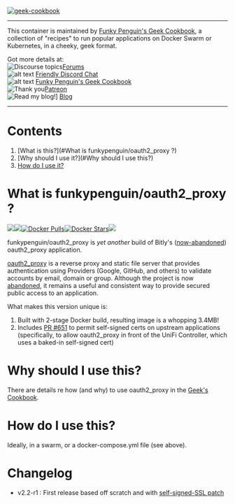 [cookbookurl]: https://geek-cookbook.funkypenguin.co.nz
[kitchenurl]: https://discourse.kitchen.funkypenguin.co.nz
[discordurl]: http://chat.funkypenguin.co.nz
[patreonurl]: https://patreon.com/funkypenguin
[blogurl]: https://www.funkypenguin.co.nz
[appurl]: https://github.com/bitly/oauth2_proxy
[hub]: https://hub.docker.com/r/funkypenguin/oauth2_proxy/

[![geek-cookbook](https://raw.githubusercontent.com/funkypenguin/www.funkypenguin.co.nz/master/images/apple-icon-60x60.png)][cookbookurl]

---

This container is maintained by [Funky Penguin's Geek Cookbook][cookbookurl], a collection of "recipes" to run popular applications
on Docker Swarm or Kubernetes, in a cheeky, geek format.

Got more details at:
<br/>![Discourse topics](https://img.shields.io/discourse/https/discourse.geek-kitchen.funkypenguin.co.nz/topics.svg)[Forums][kitchenurl]
<br/>![alt text](https://img.shields.io/discord/396055506072109067.svg) [Friendly Discord Chat][discordurl]
<br/>![alt text](https://img.shields.io/badge/recipies-35+-brightgreen.svg) [Funky Penguin's Geek Cookbook][cookbookurl]
<br/>![Thank you](https://img.shields.io/badge/thank-you-brightgreen.svg)[Patreon][patreonurl]
<br/>![Read my blog!](https://img.shields.io/badge/read-blog-brightgreen.svg)] [Blog][blogurl]

---

# Contents

1. [What is this?](#What is funkypenguin/oauth2_proxy ?)
2. [Why should I use it?](#Why should I use this?)
3. [How do I use it?](#rubish)

# What is funkypenguin/oauth2_proxy ?

[![](https://images.microbadger.com/badges/version/funkypenguin/oauth2_proxy.svg)](https://microbadger.com/images/funkypenguin/oauth2_proxy "Get your own version badge on microbadger.com")[![](https://images.microbadger.com/badges/image/funkypenguin/oauth2_proxy.svg)](https://microbadger.com/images/funkypenguin/oauth2_proxy "Get your own image badge on microbadger.com")[![Docker Pulls](https://img.shields.io/docker/pulls/funkypenguin/oauth2_proxy.svg)][hub][![Docker Stars](https://img.shields.io/docker/stars/funkypenguin/oauth2_proxy.svg)][hub][![](https://images.microbadger.com/badges/commit/funkypenguin/oauth2_proxy.svg)](https://microbadger.com/images/oauth2_proxy "Get your own commit badge on microbadger.com")

funkypenguin/oauth2_proxy is _yet another_ build of Bitly's ([now-abandoned](https://github.com/bitly/oauth2_proxy/issues/628#issuecomment-417121636)) oauth2_proxy application.

[oauth2_proxy][appurl] is a reverse proxy and static file server that provides authentication using Providers (Google, GitHub, and others) to validate accounts by email, domain or group. Although the project is now [abandoned](https://github.com/bitly/oauth2_proxy/issues/628#issuecomment-417121636), it remains a useful and consistent way to provide secured public access to an application.

What makes this version unique is:

1. Built with 2-stage Docker build, resulting image is a whopping 3.4MB!
2. Includes [PR #651](https://github.com/bitly/oauth2_proxy/pull/651) to permit self-signed certs on upstream applications (specifically, to allow oauth2_proxy in front of the UniFi Controller, which uses a baked-in self-signed cert)

# Why should I use this?

There are details re how (and why) to use oauth2_proxy in the [Geek's Cookbook](https://geek-cookbook.funkypenguin.co.nz/reference/oauth_proxy/).

# How do I use this?

Ideally, in a swarm, or a docker-compose.yml file (see above).

# Changelog

* v2.2-r1 : First release based off scratch and with [self-signed-SSL patch](https://github.com/bitly/oauth2_proxy/pull/651/commits/3899576c07a51cf94307d679c76aafd72dcba4f2)

